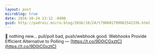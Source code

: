 ```yaml
---
layout: post
microblog: true
date: 2016-10-24 13:12 -0400
guid: http://padraic.micro.blog/2016/10/24/t790601799862542336.html
---
```

🔗 nothing new... pull/poll bad, push/webhook good. Webhooks Provide Efficient Alternative to Polling — [https://t.co/9D0iCGxztC](https://t.co/9D0iCGxztC)
